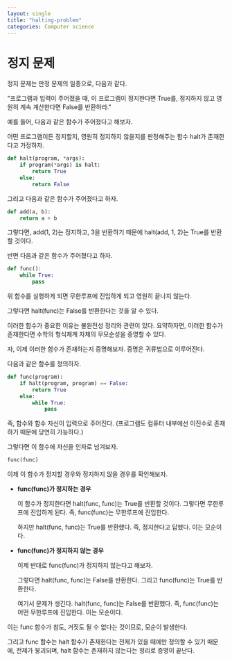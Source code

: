 ```yaml
---
layout: single
title: "halting-problem"
categories: Computer science
---
```


# 정지 문제

정지 문제는 판정 문제의 일종으로, 다음과 같다. 

"프로그램과 입력이 주어졌을 때, 이 프로그램이 정지한다면 True를, 정지하지 않고 영원히 계속 계산한다면 False를 반환하라."

예를 들어, 다음과 같은 함수가 주어졌다고 해보자.

어떤 프로그램이든 정지할지, 영원히 정지하지 않을지를 판정해주는 함수 halt가 존재한다고 가정하자.

```py
def halt(program, *args):
    if program(*args) is halt:
        return True
    else:
        return False
```

그리고 다음과 같은 함수가 주어졌다고 하자.

```py
def add(a, b):
    return a + b 
```

그렇다면, add(1, 2)는 정지하고, 3을 반환하기 때문에 halt(add, 1, 2)는 True를 반환할 것이다.

반면 다음과 같은 함수가 주어졌다고 하자.

```py
def func():
    while True:
        pass
```

위 함수를 실행하게 되면 무한루프에 진입하게 되고 영원히 끝나지 않는다.

그렇다면 halt(func)는 False를 반환한다는 것을 알 수 있다.

이러한 함수가 중요한 이유는 불완전성 정리와 관련이 있다.
요약하자면, 이러한 함수가 존재한다면 수학의 형식체계 자체의 무모순성을 증명할 수 있다.

자, 이제 이러한 함수가 존재하는지 증명해보자. 증명은 귀류법으로 이루어진다.

다음과 같은 함수를 정의하자.

```py
def func(program):
    if halt(program, program) == False:
        return True
    else:
        while True:
            pass
```

즉, 함수와 함수 자신이 입력으로 주어진다. (프로그램도 컴퓨터 내부에선 이진수로 존재하기 때문에 당연히 가능하다.)

그렇다면 이 함수에 자신을 인자로 넘겨보자.

```py
func(func)
```

이제 이 함수가 정지할 경우와 정지하지 않을 경우를 확인해보자.

- **func(func)가 정지하는 경우**

    이 함수가 정지한다면 halt(func, func)는 True를 반환할 것이다. 그렇다면 무한루프에 진입하게 된다. 즉, func(func)는 무한루프에 진입한다. 
    
    하지만 halt(func, func)는 True를 반환했다. 즉, 정지한다고 답했다. 이는 모순이다.

- **func(func)가 정지하지 않는 경우**

    이제 반대로 func(func)가 정지하지 않는다고 해보자.

    그렇다면 halt(func, func)는 False를 반환한다. 그리고 func(func)는 True를 반환한다.

    여기서 문제가 생긴다. halt(func, func)는 False를 반환했다. 즉, func(func)는 어떤 무한루프에 진입한다. 이는 모순이다.

이는 func 함수가 참도, 거짓도 될 수 없다는 것이므로, 모순이 발생한다.

그리고 func 함수는 halt 함수가 존재한다는 전제가 있을 때에만 정의할 수 있기 때문에, 전제가 붕괴되며, halt 함수는 존재하지 않는다는 정리로 증명이 끝난다. 